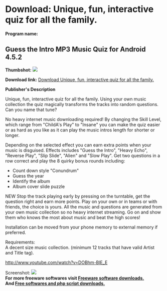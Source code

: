 # Download: Unique, fun, interactive quiz for all the family.

**Program name:**

## Guess the Intro MP3 Music Quiz for Android 4.5.2

  
**Thumbshot:** ![](http://www.freewarefiles.com/screenshot/mp3quizandroid_md.jpg)   
  
**Download link:** [Download Unique, fun, interactive quiz for all the family.](http://freesoftwares.boysofts.com/Guess-the-Intro-MP3-Music-Quiz-Android_program_98970.html)  
  


**Publisher's Description**  
  


Unique, fun, interactive quiz for all the family. Using your own music collection the quiz magically transforms the tracks into random questions. Can you name that tune? 

No heavy internet music downloading required! By changing the Skill Level, which range from "ChildA's Play" to "Insane" you can make the quiz easier or as hard as you like as it can play the music intros length for shorter or longer.

Depending on the selected effect you can earn extra points when your music is disguised. Effects includes "Guess the Intro", "Heavy Echo", "Reverse Play", "Slip Slide", "Alien" and "Slow Play". Get two questions in a row correct and play the 8 quirky bonus rounds including:

  * Count down style "Conundrum" 
  * Guess the year 
  * Identify the album 
  * Album cover slide puzzle 

NEW Stop the track playing early by pressing on the turntable, get the question right and earn more points. Play on your own or in teams or with friends, the choice is yours. All the music and questions are generated from your own music collection so no heavy internet streaming. Go on and show them who knows the most about music and beat the high scores!

Installation can be moved from your phone memory to external memory if preferred.

Requirements:  
A decent size music collection. (minimum 12 tracks that have valid Artist and Title tag).

http://www.youtube.com/watch?v=DOBhm-BlE_E 

  
  
Screenshot: ![](http://www.freewarefiles.com/screenshot/mp3quizandroid.jpg)   
**For more freeware softwares visit [Freeware software downloads.](http://freesoftwares.boysofts.com/)**   
**And [Free softwares and php script downloads.](http://www.boysofts.com/)**
